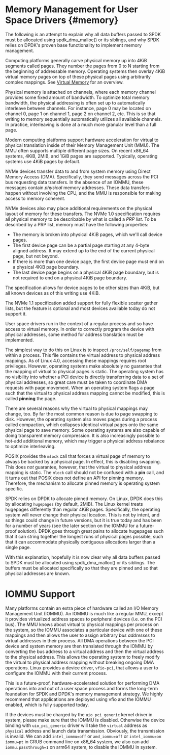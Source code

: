 # Memory Management for User Space Drivers {#memory}

The following is an attempt to explain why all data buffers passed to SPDK must
be allocated using spdk_dma_malloc() or its siblings, and why SPDK relies on
DPDK's proven base functionality to implement memory management.

Computing platforms generally carve physical memory up into 4KiB segments
called pages. They number the pages from 0 to N starting from the beginning of
addressable memory. Operating systems then overlay 4KiB virtual memory pages on
top of these physical pages using arbitrarily complex mappings. See
[Virtual Memory](https://en.wikipedia.org/wiki/Virtual_memory) for an overview.

Physical memory is attached on channels, where each memory channel provides
some fixed amount of bandwidth. To optimize total memory bandwidth, the
physical addressing is often set up to automatically interleave between
channels. For instance, page 0 may be located on channel 0, page 1 on channel
1, page 2 on channel 2, etc. This is so that writing to memory sequentially
automatically utilizes all available channels. In practice, interleaving is
done at a much more granular level than a full page.

Modern computing platforms support hardware acceleration for virtual to
physical translation inside of their Memory Management Unit (MMU). The MMU
often supports multiple different page sizes. On recent x86_64 systems, 4KiB,
2MiB, and 1GiB pages are supported. Typically, operating systems use 4KiB pages
by default.

NVMe devices transfer data to and from system memory using Direct Memory Access
(DMA). Specifically, they send messages across the PCI bus requesting data
transfers. In the absence of an IOMMU, these messages contain *physical* memory
addresses. These data transfers happen without involving the CPU, and the MMU
is responsible for making access to memory coherent.

NVMe devices also may place additional requirements on the physical layout of
memory for these transfers. The NVMe 1.0 specification requires all physical
memory to be describable by what is called a *PRP list*. To be described by a
PRP list, memory must have the following properties:

* The memory is broken into physical 4KiB pages, which we'll call device pages.
* The first device page can be a partial page starting at any 4-byte aligned
  address. It may extend up to the end of the current physical page, but not
  beyond.
* If there is more than one device page, the first device page must end on a
  physical 4KiB page boundary.
* The last device page begins on a physical 4KiB page boundary, but is not
  required to end on a physical 4KiB page boundary.

The specification allows for device pages to be other sizes than 4KiB, but all
known devices as of this writing use 4KiB.

The NVMe 1.1 specification added support for fully flexible scatter gather lists,
but the feature is optional and most devices available today do not support it.

User space drivers run in the context of a regular process and so have access
to virtual memory. In order to correctly program the device with physical
addresses, some method for address translation must be implemented.

The simplest way to do this on Linux is to inspect `/proc/self/pagemap` from
within a process. This file contains the virtual address to physical address
mappings. As of Linux 4.0, accessing these mappings requires root privileges.
However, operating systems make absolutely no guarantee that the mapping of
virtual to physical pages is static. The operating system has no visibility
into whether a PCI device is directly transferring data to a set of physical
addresses, so great care must be taken to coordinate DMA requests with page
movement. When an operating system flags a page such that the virtual to
physical address mapping cannot be modified, this is called **pinning** the
page.

There are several reasons why the virtual to physical mappings may change, too.
By far the most common reason is due to page swapping to disk. However, the
operating system also moves pages during a process called compaction, which
collapses identical virtual pages onto the same physical page to save memory.
Some operating systems are also capable of doing transparent memory
compression. It is also increasingly possible to hot-add additional memory,
which may trigger a physical address rebalance to optimize interleaving.

POSIX provides the `mlock` call that forces a virtual page of memory to always
be backed by a physical page. In effect, this is disabling swapping. This does
*not* guarantee, however, that the virtual to physical address mapping is
static. The `mlock` call should not be confused with a **pin** call, and it
turns out that POSIX does not define an API for pinning memory. Therefore, the
mechanism to allocate pinned memory is operating system specific.

SPDK relies on DPDK to allocate pinned memory. On Linux, DPDK does this by
allocating `hugepages` (by default, 2MiB). The Linux kernel treats hugepages
differently than regular 4KiB pages. Specifically, the operating system will
never change their physical location. This is not by intent, and so things
could change in future versions, but it is true today and has been for a number
of years (see the later section on the IOMMU for a future-proof solution). DPDK
goes through great pains to allocate hugepages such that it can string together
the longest runs of physical pages possible, such that it can accommodate
physically contiguous allocations larger than a single page.

With this explanation, hopefully it is now clear why all data buffers passed to
SPDK must be allocated using spdk_dma_malloc() or its siblings. The buffers
must be allocated specifically so that they are pinned and so that physical
addresses are known.

# IOMMU Support

Many platforms contain an extra piece of hardware called an I/O Memory
Management Unit (IOMMU). An IOMMU is much like a regular MMU, except it
provides virtualized address spaces to peripheral devices (i.e. on the PCI
bus). The MMU knows about virtual to physical mappings per process on the
system, so the IOMMU associates a particular device with one of these mappings
and then allows the user to assign arbitrary *bus addresses* to virtual
addresses in their process. All DMA operations between the PCI device and
system memory are then translated through the IOMMU by converting the bus
address to a virtual address and then the virtual address to the physical
address. This allows the operating system to freely modify the virtual to
physical address mapping without breaking ongoing DMA operations. Linux
provides a device driver, `vfio-pci`, that allows a user to configure the IOMMU
with their current process.

This is a future-proof, hardware-accelerated solution for performing DMA
operations into and out of a user space process and forms the long-term
foundation for SPDK and DPDK's memory management strategy. We highly recommend
that applications are deployed using vfio and the IOMMU enabled, which is fully
supported today.

If the devices must be charged by the `uio_pci_generic` kernel driver in system,
please make sure that the IOMMU is disabled. Otherwise the device binding with
`uio_pci_generic` driver will take the `virtual` address as `physical` address
and launch data transmission. Obviously, the transmission is invalid. We can
add `intel_iommu=off` or `amd_iommu=off` or `intel_iommu=on iommu=pt` in GRUB
command line on x86_64 system, we also can add `iommu.passthrough=1` on arm64
system, to disable the IOMMU in system.
